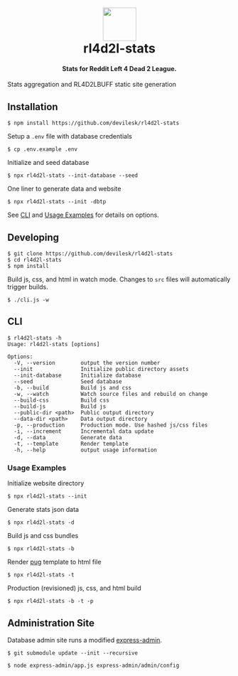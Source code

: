 <h1 align="center">
    <img width="75" src="https://github.com/devilesk/rl4d2l-stats/raw/master/src/public/img/cowtank.png?raw=true">
    <br>
    rl4d2l-stats
</h1>

<h4 align="center">Stats for Reddit Left 4 Dead 2 League.</h4>

Stats aggregation and RL4D2LBUFF static site generation

## Installation

```
$ npm install https://github.com/devilesk/rl4d2l-stats
```

Setup a `.env` file with database credentials
```
$ cp .env.example .env
```

Initialize and seed database
```
$ npx rl4d2l-stats --init-database --seed
```

One liner to generate data and website
```
$ npx rl4d2l-stats --init -dbtp
```

See [CLI](#cli) and [Usage Examples](#usage-examples) for details on options.

## Developing

```
$ git clone https://github.com/devilesk/rl4d2l-stats
$ cd rl4d2l-stats
$ npm install
```

Build js, css, and html in watch mode. Changes to `src` files will automatically trigger builds.
```
$ ./cli.js -w
```

## CLI

```
$ rl4d2l-stats -h
Usage: rl4d2l-stats [options]

Options:
  -V, --version        output the version number
  --init               Initialize public directory assets
  --init-database      Initialize database
  --seed               Seed database
  -b, --build          Build js and css
  -w, --watch          Watch source files and rebuild on change
  --build-css          Build css
  --build-js           Build js
  --public-dir <path>  Public output directory
  --data-dir <path>    Data output directory
  -p, --production     Production mode. Use hashed js/css files
  -i, --increment      Incremental data update
  -d, --data           Generate data
  -t, --template       Render template
  -h, --help           output usage information

```

### Usage Examples

Initialize website directory
```
$ npx rl4d2l-stats --init
```

Generate stats json data
```
$ npx rl4d2l-stats -d
```

Build js and css bundles
```
$ npx rl4d2l-stats -b
```

Render [pug](https://github.com/pugjs/pug) template to html file
```
$ npx rl4d2l-stats -t
```

Production (revisioned) js, css, and html build
```
$ npx rl4d2l-stats -b -t -p
```

## Administration Site

Database admin site runs a modified [express-admin](https://github.com/devilesk/rl4d2l-express-admin).

```
$ git submodule update --init --recursive

$ node express-admin/app.js express-admin/admin/config
```
